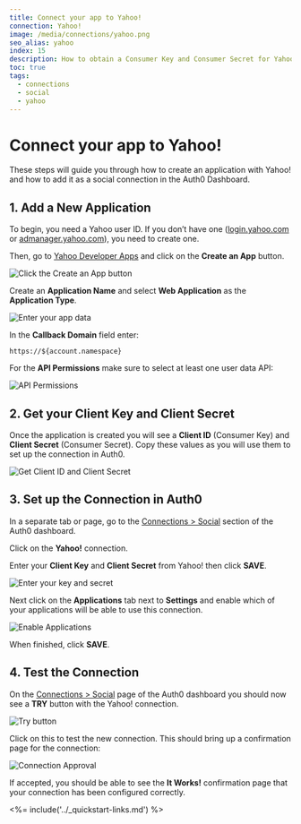 ```yaml
---
title: Connect your app to Yahoo!
connection: Yahoo!
image: /media/connections/yahoo.png
seo_alias: yahoo
index: 15
description: How to obtain a Consumer Key and Consumer Secret for Yahoo!
toc: true
tags:
  - connections
  - social
  - yahoo
---
```


# Connect your app to Yahoo!

These steps will guide you through how to create an application with Yahoo! and how to add it as a social connection in the Auth0 Dashboard.

## 1. Add a New Application

To begin, you need a Yahoo user ID. If you don’t have one ([login.yahoo.com](https://login.yahoo.com) or [admanager.yahoo.com](https://admanager.yahoo.com)), you need to create one.

Then, go to [Yahoo Developer Apps](https://developer.yahoo.com/apps/) and click on the **Create an App** button.

![Click the Create an App button](/media/articles/connections/social/yahoo/create-an-app.png)

Create an **Application Name** and select **Web Application** as the **Application Type**. 

![Enter your app data](/media/articles/connections/social/yahoo/enter-fields.png)

In the **Callback Domain** field enter:

`https://${account.namespace}`

For the **API Permissions** make sure to select at least one user data API:

![API Permissions](/media/articles/connections/social/yahoo/api-permissions.png)

## 2. Get your **Client Key** and **Client Secret**

Once the application is created you will see a **Client ID** (Consumer Key) and **Client Secret** (Consumer Secret). Copy these values as you will use them to set up the connection in Auth0.

![Get Client ID and Client Secret](/media/articles/connections/social/yahoo/client-id-and-secret.png)

## 3. Set up the Connection in Auth0

In a separate tab or page, go to the [Connections > Social](${manage_url}/#/connections/social) section of the Auth0 dashboard.

Click on the **Yahoo!** connection.

Enter your **Client Key** and **Client Secret** from Yahoo! then click **SAVE**.

![Enter your key and secret](/media/articles/connections/social/yahoo/setup-connection.png)

Next click on the **Applications** tab next to **Settings** and enable which of your applications will be able to use this connection.

![Enable Applications](/media/articles/connections/social/yahoo/enable-clients.png)

When finished, click **SAVE**.

## 4. Test the Connection

On the [Connections > Social](${manage_url}/#/connections/social) page of the Auth0 dashboard you should now see a **TRY** button with the Yahoo! connection.

![Try button](/media/articles/connections/social/yahoo/try-button.png)

Click on this to test the new connection. This should bring up a confirmation page for the connection:

![Connection Approval](/media/articles/connections/social/yahoo/approve-connection.png)

If accepted, you should be able to see the **It Works!** confirmation page that your connection has been configured correctly.

<%= include('../_quickstart-links.md') %>


